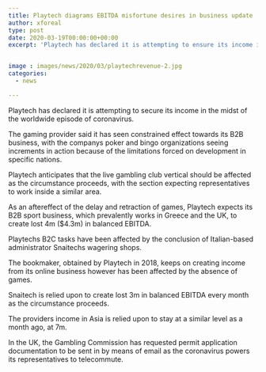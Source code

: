 ```yaml
---
title: Playtech diagrams EBITDA misfortune desires in business update
author: xforeal 
type: post
date: 2020-03-19T00:00:00+00:00
excerpt: 'Playtech has declared it is attempting to ensure its income in the midst of the worldwide episode of coronavirus '


image : images/news/2020/03/playtechrevenue-2.jpg
categories:
  - news

---
```

Playtech has declared it is attempting to secure its income in the midst of the worldwide episode of coronavirus. 

The gaming provider said it has seen constrained effect towards its B2B business, with the companys poker and bingo organizations seeing increments in action because of the limitations forced on development in specific nations. 

Playtech anticipates that the live gambling club vertical should be affected as the circumstance proceeds, with the section expecting representatives to work inside a similar area. 

As an aftereffect of the delay and retraction of games, Playtech expects its B2B sport business, which prevalently works in Greece and the UK, to create lost 4m ($4.3m) in balanced EBITDA. 

Playtechs B2C tasks have been affected by the conclusion of Italian-based administrator Snaitechs wagering shops. 

The bookmaker, obtained by Playtech in 2018, keeps on creating income from its online business however has been affected by the absence of games. 

Snaitech is relied upon to create lost 3m in balanced EBITDA every month as the circumstance proceeds. 

The providers income in Asia is relied upon to stay at a similar level as a month ago, at 7m. 

In the UK, the Gambling Commission has requested permit application documentation to be sent in by means of email as the coronavirus powers its representatives to telecommute.